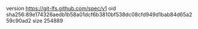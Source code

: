 version https://git-lfs.github.com/spec/v1
oid sha256:89e174326aedb1b58a01dcf6b3810bf538dc08cfd949d1bab84d65a259c90ad2
size 254889
